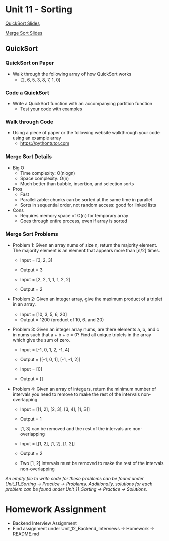 # Unit 11 - Sorting

[QuickSort Slides](https://docs.google.com/presentation/d/1XHYuX-uzZd8BrUB2DWHT7H1X1lAN4I8nYsdF1C9NPmM/edit?usp=sharing)

[Merge Sort Slides](https://docs.google.com/presentation/d/1HRDWzBykxUXynxpuM19Ggt0THNdSl7XJiRmnkbRl6e4/edit?usp=sharing)

## QuickSort

### QuickSort on Paper
- Walk through the following array of how QuickSort works
    - [2, 6, 5, 3, 8, 7, 1, 0]

### Code a QuickSort
- Write a QuickSort function with an accompanying partition function
    - Test your code with examples

### Walk through Code
- Using a piece of paper or the following website walkthrough your code using an example array
    - https://pythontutor.com

### Merge Sort Details
- Big O
    - Time complexity: O(nlogn)
    - Space complexity: O(n)
    - Much better than bubble, insertion, and selection sorts
- Pros
    - Fast
    - Parallelizable: chunks can be sorted at the same time in parallel
    - Sorts in sequential order, not random access: good for linked lists
- Cons
    - Requires memory space of O(n) for temporary array
    - Goes through entire process, even if array is sorted

### Merge Sort Problems
- Problem 1: Given an array nums of size n, return the majority element. The majority element is an element that appears more than [n/2] times.
    - Input = [3, 2, 3]
    - Output = 3
    
    - Input = [2, 2, 1, 1, 1, 2, 2]
    - Output = 2
- Problem 2: Given an integer array, give the maximum product of a triplet in an array.
    - Input = [10, 3, 5, 6, 20]
    - Output = 1200 (product of 10, 6, and 20)
- Problem 3: Given an integer array nums, are there elements a, b, and c in nums such that a + b + c = 0? Find all unique triplets in the array which give the sum of zero.
    - Input = [-1, 0, 1, 2, -1, 4]
    - Output = [[-1, 0, 1], [-1, -1, 2]]

    - Input = [0]
    - Output = []

- Problem 4: Given an array of integers, return the minimum number of intervals you need to remove to make the rest of the intervals non-overlapping.
    - Input = [[1, 2], [2, 3], [3, 4], [1, 3]]
    - Output = 1
    - [1, 3] can be removed and the rest of the intervals are non-overlapping

    - Input = [[1, 2], [1, 2], [1, 2]]
    - Output = 2
    - Two [1, 2] intervals must be removed to make the rest of the intervals non-overlapping

*An empty file to write code for these problems can be found under Unit_11_Sorting -> Practice -> Problems. Additionally, solutions for each problem can be found under Unit_11_Sorting -> Practice -> Solutions.*

# Homework Assignment
- Backend Interview Assignment
- Find assignment under Unit_12_Backend_Interviews -> Homework -> README.md
